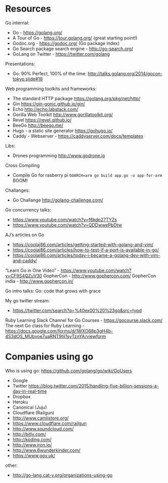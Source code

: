 # Resources

Go internal:

- Go - https://golang.org/
- A Tour of Go - https://tour.golang.org/ (great starting point!)
- Godoc.org - https://godoc.org/ (Go package index)
- Go Search package search engine - http://go-search.org/
- GoLang on Twitter - https://twitter.com/golang

Presentations:

- Go: 90% Perfect, 100% of the time: http://talks.golang.org/2014/gocon-tokyo.slide#18


Web programming toolkits and frameworks:
- The standard HTTP package https://golang.org/pkg/net/http/
- Gin https://gin-gonic.github.io/gin/
- Echo http://echo.labstack.com/
- Gorilla Web Toolkit http://www.gorillatoolkit.org/
- Revel https://revel.github.io/
- BeeGo http://beego.me/
- Hugo - a static site generator https://gohugo.io/
- Caddy - Webserver - https://caddyserver.com/docs/templates

Libs:

- Drones programming http://www.godrone.io



Cross Compiling

- Compile Go for rasberry pi
  `GOARCH=arm go build app.go -o app-for-arm ` BOOM!

Challanges:

- Go Challange http://golang-challenge.com/

Go concurrency talks:
- https://www.youtube.com/watch?v=f6kdp27TYZs
- https://www.youtube.com/watch?v=QDDwwePbDtw

AJ’s articles on Go
- https://coolaj86.com/articles/getting-started-with-golang-and-vim/
- https://coolaj86.com/articles/how-to-test-if-a-port-is-available-in-go/
- https://coolaj86.com/articles/today-i-became-a-golang-dev-with-vim-and-caddy/

“Learn Go in One Video” - https://www.youtube.com/watch?v=CF9S4QZuV30
GopherCon - http://www.gophercon.com/
GopherCon india - http://www.gophercon.in/


Go intro talks:
Go: code that grows with grace

My go twitter stream:
- https://twitter.com/search?q=%40ex00%20%23go&src=typd


Ruby Learning Slack Channel for Go Courses - https://gocourse.slack.com/
The next Go class for Ruby Learning - https://docs.google.com/forms/d/1WXO68p3gH4b-4S3dOS_MUbvoe7uaRNT9tii1syTznYA/viewform

# Companies using go

Who is using go:
https://github.com/golang/go/wiki/GoUsers

- Google
- Twitter https://blog.twitter.com/2015/handling-five-billion-sessions-a-day-in-real-time
- Dropbox
- Heroku
- Canonical (Juju)
- Cloudflare (Railgun)
- http://www.camlistore.org/
- https://www.cloudflare.com/railgun
- http://www.soundcloud.com/
- http://bitly.com/
- http://koding.com/
- http://www.iron.io/
- http://www.6wunderkinder.com/
- https://www.gov.uk/

other:
- http://go-lang.cat-v.org/organizations-using-go
